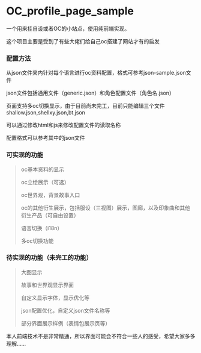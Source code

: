 # OC_profile_page_sample

一个用来挂自设或者OC的小站点，使用纯前端实现。

这个项目主要是受到了有些大佬们给自己oc搭建了网站才有的启发

### 配置方法
从json文件夹内针对每个语言进行oc资料配置，格式可参考json-sample.json文件

json文件包括通用文件（generic.json）和角色配置文件（角色名.json）

页面支持多oc切换显示，由于目前尚未完工，目前只能编辑三个文件shallow.json,shellxy.json,bt.json

可以通过修改html和js来修改配置文件的读取名称

配置格式可以参考其中的json文件

### 可实现的功能

> oc基本资料的显示
> 
> oc立绘展示（可选）
> 
> oc世界观，背景故事入口
> 
> oc的其他衍生展示，包括服设（三视图）展示，图廊，以及印象曲和其他衍生产品（可自由设置）
>
> 语言切换（i18n）
>
> 多oc切换功能

### 待实现的功能（未完工的功能）

> 大图显示
>
> 故事和世界观显示界面
>
> 自定义显示字体，显示优化等
>
> json配置优化，自定义json文件名称等
>
> 部分界面展示样例（表情包展示页等）

本人前端技术不是非常精通，所以界面可能会不符合一些人的感受，希望大家多多理解……

